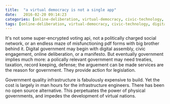 ```yaml
---
title:  "a virtual democracy is not a single app"
date:   2016-02-20 09:14:23
categories: [online-deliberation, virtual-democracy, civic-technology, digital-government]
tags: [online-deliberation, virtual-democracy, civic-technology, digital-government]
---
```


It's not some super-encrypted voting api, not a politically charged social network, or an endless maze of misfunctioning pdf forms with big brother behind it. Digital government may begin with digital assembly, civic engagement, online deliberation, or a manifesto. But eventually government implies much more: a polically relevant government may need treaties, taxation, record keeping, defense; the arguement can be made services are the reason for government. They provide action for legislation. 

Government quality infrastructure is fabulously expensive to build. Yet the cost is largely in man hours for the infrastructure engineers. There has been no open source alternative. This perpetuates the power of physical governments, and impedes the development of virtual nations.   
